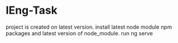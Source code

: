 # IEng-Task
project is created on latest version.
install latest node module npm packages and latest version of node_module.
run ng serve
